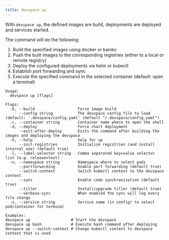 ```yaml
---
title: devspace up
---
```


With `devspace up`, the defined images are build, deployments are deployed and services started.  

The command will do the following:  

1. Build the specified images using docker or kaniko
2. Push the built images to the corresponding registries (either to a local or remote registry)
3. Deploy the configured deployments via helm or kubectl
4. Establish port forwarding and sync
5. Execute the specified command in the selected container (default: open a terminal)

```
Usage:
  devspace up [flags]

Flags:
  -b, --build                   Force image build
      --config string           The devspace config file to load (default: '.devspace/config.yaml' (default "/.devspace/config.yaml")
  -c, --container string        Container name where to open the shell
  -d, --deploy                  Force chart deployment
      --exit-after-deploy       Exits the command after building the images and deploying the devspace
  -h, --help                    help for up
      --init-registries         Initialize registries (and install internal one) (default true)
  -l, --label-selector string   Comma separated key=value selector list (e.g. release=test)
  -n, --namespace string        Namespace where to select pods
      --portforwarding          Enable port forwarding (default true)
      --switch-context          Switch kubectl context to the devspace context
      --sync                    Enable code synchronization (default true)
      --tiller                  Install/upgrade tiller (default true)
      --verbose-sync            When enabled the sync will log every file change
  -s, --service string          Service name (in config) to select pod/container for terminal

Examples:
devspace up                  # Start the devspace
devspace up bash             # Execute bash command after deploying
devspace up --switch-context # Change kubectl context to devspace context that is used
```

